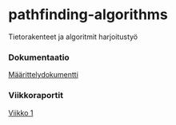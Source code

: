# pathfinding-algorithms

Tietorakenteet ja algoritmit harjoitustyö

### Dokumentaatio

[Määrittelydokumentti](dokumentaatio/maarittelydokumentti.md)

### Viikkoraportit

[Viikko 1](dokumentaatio/viikkoraportti1.md)
